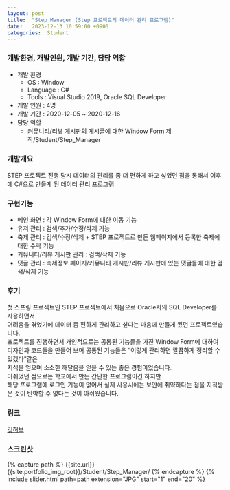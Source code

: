 ```yaml
---
layout: post
title:  "Step Manager (Step 프로젝트의 데이터 관리 프로그램)"
date:   2023-12-13 10:59:00 +0900
categories:  Student
---
```


### 개발환경, 개발인원, 개발 기간, 담당 역할

- 개발 환경
    - OS : Window
    - Language : C#
    - Tools : Visual Studio 2019, Oracle SQL Developer
- 개발 인원 : 4명
- 개발 기간 : 2020-12-05 ~ 2020-12-16
- 담당 역할
    - 커뮤니티/리뷰 게시판의 게시글에 대한 Window Form 제작/Student/Step_Manager

### 개발개요

STEP 프로젝트 진행 당시 데이터의 관리를 좀 더 편하게 하고 싶었던 점을 통해서 이후에 C#으로 만들게 된 데이터 관리 프로그램

### 구현기능

- 메인 화면 : 각 Window Form에 대한 이동 기능
- 유저 관리 : 검색/추가/수정/삭제 기능
- 축제 관리 : 검색/수정/삭제 + STEP 프로젝트로 만든 웹페이지에서 등록한 축제에 대한 수락 기능
- 커뮤니티/리뷰 게시판 관리 : 검색/삭제 기능
- 댓글 관리 : 축제정보 페이지/커뮤니티 게시판/리뷰 게시판에 있는 댓글들에 대한 검색/삭제 기능

### 후기

첫 스프링 프로젝트인 STEP 프로젝트에서 처음으로 Oracle사의 SQL Developer를 사용하면서  
어려움을 겪었기에 데이터 좀 편하게 관리하고 싶다는 마음에 만들게 됬던 프로젝트였습니다.  
프로젝트를 진행하면서 개인적으로는 공통된 기능들을 가진 Window Form에 대하여  
디자인과 코드들을 만들어 보며 공통된 기능들은 “이렇게 관리하면 깔끔하게 정리할 수 있겠다”같은  
지식을 얻으며 소소한 깨달음을 얻을 수 있는 좋은 경험이었습니다.  
아쉬었던 점으로는 학교에서 만든 간단한 프로그램이긴 하지만  
해당 프로그램에 로그인 기능이 없어서 실제 사용시에는 보안에 취약하다는 점을 지적받은 것이 반박할 수 없다는 것이 아쉬웠습니다.

### 링크
[깃허브](https://github.com/sangwon0724/Step_Manager)

### 스크린샷

{% capture path %}
{{site.url}}{{site.portfolio_img_root}}/Student/Step_Manager/
{% endcapture %}
{% include slider.html path=path extension="JPG" start="1" end="20" %}
